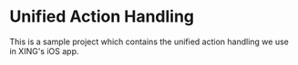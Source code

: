 # Unified Action Handling

This is a sample project which contains the unified action handling we use in XING's iOS app.

